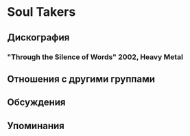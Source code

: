 # Soul Takers



## Дискография

### "Through the Silence of Words" 2002, Heavy Metal




## Отношения с другими группами


## Обсуждения


## Упоминания

